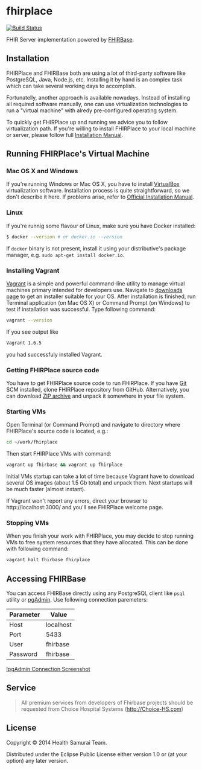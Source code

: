 # fhirplace

[![Build Status](https://travis-ci.org/fhirbase/fhirplace.svg)](https://travis-ci.org/fhirbase/fhirplace)

FHIR Server implementation powered by
[FHIRBase](https://github.com/fhirbase/fhirbase).

## Installation

FHIRPlace and FHIRBase both are using a lot of third-party software
like PostgreSQL, Java, Node.js, etc. Installing it by hand is an
complex task which can take several working days to accomplish.

Fortunatelly, another approach is available nowadays. Instead of
installing all required software manually, one can use virtualization
technologies to run a "virtual machine" with alredy pre-configured
operating system.

To quickly get FHIRPlace up and running we advice you to follow
virtualization path. If you're willing to install FHIRPlace to your
local machine or server, please follow full
[Installation Manual](https://github.com/fhirbase/fhirplace/wiki/InstallationManual).

## Running FHIRPlace's Virtual Machine

### Mac OS X and Windows

If you're running Windows or Mac OS X, you have to install
[VirtualBox](https://www.virtualbox.org/) virtualization
software. Installation process is quite straightforward, so we don't
describe it here. If problems arise, refer to
[Official Installation Manual](https://www.virtualbox.org/manual/ch02.html).

### Linux

If you're runnig some flavour of Linux, make sure you have Docker installed:

```bash
$ docker --version # or docker.io --version
```

If `docker` binary is not present, install it using your
distributive's package manager, e.g. `sudo apt-get install docker.io`.

### Installing Vagrant

[Vagrant](https://www.vagrantup.com/) is a simple and powerful
command-line utility to manage virtual machines primary intended for
developers use. Navigate to
[downloads page](https://www.vagrantup.com/downloads.html) to get an
installer suitable for your OS. After installation is finished, run
Terminal application (on Mac OS X) or Command Prompt (on Windows) to
test if installation was successful. Type following command:

```bash
vagrant --version
```

If you see output like

```bash
Vagrant 1.6.5
```

you had successfuly installed Vagrant.

### Getting FHIRPlace source code

You have to get FHIRPlace source code to run FHIRPlace. If you have
[Git](http://git-scm.com/) SCM installed, clone FHIRPlace repository
from GitHub. Alternatively, you can download
[ZIP archive](https://github.com/fhirbase/fhirplace/archive/master.zip)
and unpack it somewhere in your file system.

### Starting VMs

Open Terminal (or Command Prompt) and navigate to directory where
FHIRPlace's source code is located, e.g.:

```bash
cd ~/work/fhirplace
```

Then start FHIRPlace VMs with command:

```bash
vagrant up fhirbase && vagrant up fhirplace
```

Initial VMs startup can take a lot of time because Vagrant have to
download several OS images (about 1.5 Gb total) and unpack them. Next
startups will be much faster (almost instant).

If Vagrant won't report any errors, direct your browser to
http://localhost:3000/ and you'll see FHIRPlace welcome page.

### Stopping VMs

When you finish your work with FHIRPlace, you may decide to stop running
VMs to free system resources that they have allocated. This can be done with
following command:

```bash
vagrant halt fhirbase fhirplace
```

## Accessing FHIRBase

You can access FHIRBase directly using any PostgreSQL client like
`psql` utility or [pgAdmin](http://www.pgadmin.org/). Use following
connection paremeters:

Parameter | Value
----------|----------
Host      | localhost
Port      | 5433
User      | fhirbase
Password  | fhirbase

[!pgAdmin Connection Screenshot](doc/screenshots/pgadmin-connection.png)

## Service

> All premium services from developers of Fhirbase projects
> should be requested from Choice Hospital Systems (http://Choice-HS.com)

## License

Copyright © 2014 Health Samurai Team.

Distributed under the Eclipse Public License either version 1.0 or (at
your option) any later version.
